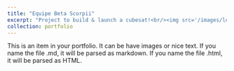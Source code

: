 ```yaml
---
title: "Equipe Beta Scorpii"
excerpt: "Project to build & launch a cubesat!<br/><img src='/images/logo_betascorpii_sat.png'>"
collection: portfolio
---
```


This is an item in your portfolio. It can be have images or nice text. If you name the file .md, it will be parsed as markdown. If you name the file .html, it will be parsed as HTML. 
